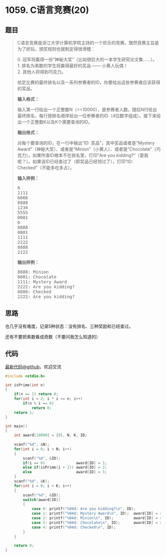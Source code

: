 <h1>1059. C语言竞赛(20)</h1>

## 题目

> <div id="problemContent">
> <p>
> C语言竞赛是浙江大学计算机学院主持的一个欢乐的竞赛。既然竞赛主旨是为了好玩，颁奖规则也就制定得很滑稽：
> </p>
> <p>
> 0. 冠军将赢得一份“神秘大奖”（比如很巨大的一本学生研究论文集……）。<br/>
> 1. 排名为素数的学生将赢得最好的奖品 —— 小黄人玩偶！<br/>
> 2. 其他人将得到巧克力。</p>
> <p>
> 给定比赛的最终排名以及一系列参赛者的ID，你要给出这些参赛者应该获得的奖品。
> </p>
> <p><b>
> 输入格式：
> </b></p>
> <p>
> 输入第一行给出一个正整数N（&lt;=10000），是参赛者人数。随后N行给出最终排名，每行按排名顺序给出一位参赛者的ID（4位数字组成）。接下来给出一个正整数K以及K个需要查询的ID。
> </p>
> <p><b>
> 输出格式：
> </b></p>
> <p>
> 对每个要查询的ID，在一行中输出“ID: 奖品”，其中奖品或者是“Mystery Award”（神秘大奖）、或者是“Minion”（小黄人）、或者是“Chocolate”（巧克力）。如果所查ID根本不在排名里，打印“Are you kidding?”（耍我呢？）。如果该ID已经查过了（即奖品已经领过了），打印“ID: Checked”（不能多吃多占）。
> </p>
> <b>输入样例：</b><pre>
> 6
> 1111
> 6666
> 8888
> 1234
> 5555
> 0001
> 6
> 8888
> 0001
> 1111
> 2222
> 8888
> 2222
> </pre>
> <b>输出样例：</b><pre>
> 8888: Minion
> 0001: Chocolate
> 1111: Mystery Award
> 2222: Are you kidding?
> 8888: Checked
> 2222: Are you kidding?
> </pre>
> </div>

## 思路

也几乎没有难度，记录5种状态：没有排名、三种奖励和已经查过。

还有不要把素数看成奇数（不要问我怎么知道的）

## 代码

[最新代码@github](https://github.com/OliverLew/PAT/blob/master/PATBasic/1059.c)，欢迎交流
```c
#include <stdio.h>

int isPrime(int n)
{
    if(n == 1) return 0;
    for(int i = 2; i * i <= n; i++)
        if(n % i == 0)
            return 0;
    return 1;
}

int main()
{
    int award[10000] = {0}, N, K, ID;
    
    scanf("%d", &N);
    for(int i = 0; i < N; i++)
    {
        scanf("%d", &ID);
        if(i == 0)              award[ID] = 1;
        else if(isPrime(i + 1)) award[ID] = 2;
        else                    award[ID] = 3;
    }
    scanf("%d", &K);
    for(int i = 0; i < K; i++)
    {
        scanf("%d", &ID);
        switch(award[ID])
        {
            case 0: printf("%04d: Are you kidding?\n", ID);               break;
            case 1: printf("%04d: Mystery Award\n", ID);  award[ID] = 4;  break;
            case 2: printf("%04d: Minion\n", ID);         award[ID] = 4;  break;
            case 3: printf("%04d: Chocolate\n", ID);      award[ID] = 4;  break;
            case 4: printf("%04d: Checked\n", ID);                        break;
        }
    }
    
    return 0;
}

```